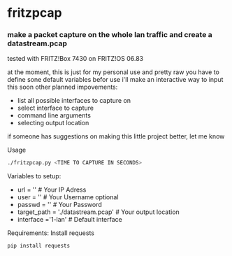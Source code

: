 # fritzpcap
### make a packet capture on the whole lan traffic and create a datastream.pcap

tested with FRITZ!Box 7430 on FRITZ!OS 06.83

at the moment, this is just for my personal use and pretty raw
you have to define sone default variables befor use
i'll make an interactive way to input this soon
other planned impovements:
 - list all possible interfaces to capture on
 - select interface to capture
 - command line arguments
 - selecting output location

if someone has suggestions on making this little project better, let me know

Usage
```bash
./fritzpcap.py <TIME TO CAPTURE IN SECONDS>
```

Variables to setup:
 - url = '' # Your IP Adress
 - user = '' # Your Username optional
 - passwd = '' # Your Password
 - target_path = './datastream.pcap' # Your output location
 - interface ='1-lan' # Default interface

Requirements:
Install requests
```bash
pip install requests
```
